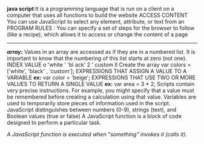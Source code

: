 **java script**:It is a programming language that is run on a client on a computer that uses all functions to build the website
ACCESS CONTENT
You can use JavaScript to select any
element, attribute, or text from an
PROGRAM RULES :
You can specify a set of steps for
the browser to follow (like a recipe),
which allows it to access or change the
content of a page
***
***array:***
Values in an array are accessed as if they are in
a numbered list. It is important to know that the
numbering of this list starts at zero (not one). 
INDEX VALUE
o 'white '
'bl ack'
2 ' custom
II Create the array
var colors = ['white',
'black' ,
'custom']; 
EXPRESSIONS THAT  ASSIGN A
VALUE TO A VARIABLE
**ex:**
var color = 'beige'; 
EXPRESSIONS THAT USE TWO OR
MORE VALUES TO RETURN A
SINGLE VALUE
**ex:**
var area = 3 * 2;
Scripts contain very precise instructions. For example,
you might specify that a value must be remembered
before creating a calculation using that value.
Variables are used to temporarily store pieces of
information used in the script.
JavaScript distinguishes between numbers (0-9),
strings (text), and Boolean values (true or false)
A JavaScript function is a block of code designed to perform a particular task.

*A JavaScript function is executed when "something" invokes it (calls it).*